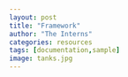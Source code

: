 ```yaml
---
layout: post
title: "Framework"
author: "The Interns"
categories: resources
tags: [documentation,sample]
image: tanks.jpg
---
```

